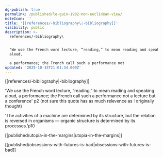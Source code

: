 ```yaml
---
dg-publish: true
permalink: /published/le-guin-1982-non-euclidean-view/
noteIcon: ''
title: '[[references/-bibliography\|-bibliography]]'
visibility: public
description: >-
  references/-bibliography\


  'We use the French word lecture, “reading,” to mean reading and speaking
  aloud,

  a performance; the French call such a performance not
updated: '2025-10-15T21:01:34.009Z'
---
```


[[references/-bibliography\|-bibliography]]

'We use the French word lecture, “reading,” to mean reading and speaking aloud,
a performance; the French call such a performance not a lecture but a conference' p2
(not sure this quote has as much relevence as I originally thought)

'The activities of a machine are determined by its structure, but the relation is
reversed in organisms — organic structure is determined by its processes.'p10

[[published/utopia-in-the-margins\|utopia-in-the-margins]]

[[published/obsessions-with-futures-is-bad\|obsessions-with-futures-is-bad]]

